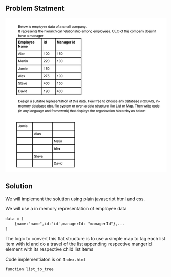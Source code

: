 ## Problem Statment

![Problem Statement](./images/problem-statement.png "Problem Statement")

## Solution

We will implement the solution using plain javascript html and css.

We will use a in memory representation of employee data
```
data = [
    {name:"name",id:"id',managerId: "managerId"},...
]
```
The logic to convert this flat structure is to use a simple map to tag each list item with id and do a travel of the list appending respective mangerId element with its respective child list items

Code implementiaton is on `Index.html`
```
function list_to_tree 
```
